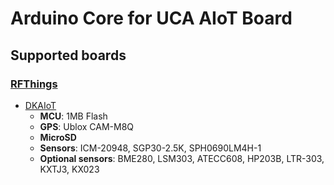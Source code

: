 # Arduino Core for UCA AIoT Board

## Supported boards

### [RFThings](https://rfthings.com.vn/)
 * [DKAIoT]()
     * <b>MCU</b>: 1MB Flash
     * <b>GPS</b>: Ublox CAM-M8Q
     * <b>MicroSD</b>
     * <b>Sensors</b>: ICM-20948, SGP30-2.5K, SPH0690LM4H-1
     * <b>Optional sensors</b>: BME280, LSM303, ATECC608, HP203B, LTR-303, KXTJ3, KX023
